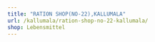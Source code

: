 ```yaml
---
title: "RATION SHOP(NO-22),KALLUMALA"
url: /kallumala/ration-shop-no-22-kallumala/
shop: Lebensmittel
---
```

